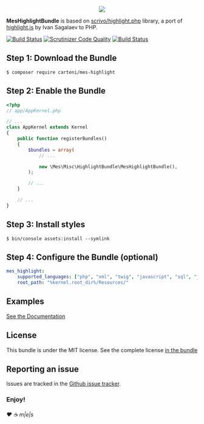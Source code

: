 <p align="center"><a href="http://www.multimediaexperiencestudio.it" target="_blank">
<img src="http://www.multimediaexperiencestudio.it/_cdn/public/assets/nlogo.svg" />
</a></p>

**MesHighlightBundle** is based on [scrivo/highlight.php][1] library, a port of [highlight.js][2] by Ivan Sagalaev to PHP.

[![Build Status](https://travis-ci.org/Carteni/highlight-bundle.svg?branch=master)](https://travis-ci.org/Carteni/highlight-bundle)
[![Scrutinizer Code Quality](https://scrutinizer-ci.com/g/Carteni/highlight-bundle/badges/quality-score.png?b=master)](https://scrutinizer-ci.com/g/Carteni/highlight-bundle/?branch=master)
[![Build Status](https://scrutinizer-ci.com/g/Carteni/highlight-bundle/badges/build.png?b=master)](https://scrutinizer-ci.com/g/Carteni/highlight-bundle/build-status/master)

Step 1: Download the Bundle
---------------------------

```console
$ composer require carteni/mes-highlight
```

Step 2: Enable the Bundle
-------------------------

```php
<?php
// app/AppKernel.php

// ...
class AppKernel extends Kernel
{
    public function registerBundles()
    {
        $bundles = array(
            // ...

            new \Mes\Misc\HighlightBundle\MesHighlightBundle(),
        );

        // ...
    }

    // ...
}
```

Step 3: Install styles
----------------------

```console
$ bin/console assets:install --symlink
```

Step 4: Configure the Bundle (optional)
---------------------------------------

```yaml
mes_highlight:
    supported_languages: ["php", "xml", "twig", "javascript", "sql", "json"]
    root_path: "%kernel.root_dir%/Resources/"
```

Examples
--------

[See the Documentation][3]

License
-------

This bundle is under the MIT license. See the complete license [in the bundle](LICENSE)

Reporting an issue
------------------

Issues are tracked in the [Github issue tracker][4].

### Enjoy!

###### ♥ ☕ m|e|s

[1]: https://github.com/scrivo/highlight.php
[2]: http://www.highlightjs.org/
[3]: ./Resources/doc/index.md
[4]: https://github.com/Carteni/highlight-bundle/issues
